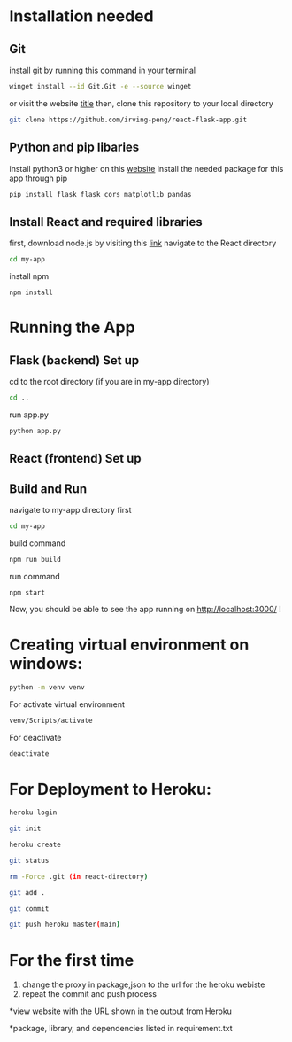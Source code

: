 # Installation needed
## Git
install git by running this command in your terminal
```bash
winget install --id Git.Git -e --source winget
```
or visit the website
[title](https://git-scm.com/download/win)
then, clone this repository to your local directory 
```bash
git clone https://github.com/irving-peng/react-flask-app.git
```
## Python and pip libaries
install python3 or higher on this [website](https://www.python.org/downloads/windows/)
install the needed package for this app through pip
```bash
pip install flask flask_cors matplotlib pandas
```
## Install React and required libraries
first, download node.js by visiting this [link](https://nodejs.org/en/)
navigate to the React directory
```bash
cd my-app
```
install npm
```
npm install
```
# Running the App
## Flask (backend) Set up
cd to the root directory (if you are in my-app directory)
```bash
cd ..
```
run app.py 
```bash
python app.py
```

## React (frontend) Set up

## Build and Run

navigate to my-app directory first
```bash
cd my-app
```

build command

```bash
npm run build
```

run command

```
npm start
```
Now, you should be able to see the app running on [http://localhost:3000/](http://localhost:3000/) !

# Creating virtual environment on windows:
```bash
python -m venv venv
```
For activate virtual environment
```bash
venv/Scripts/activate
```
For deactivate
```bash
deactivate
```

# For Deployment to Heroku:
 ```bash
 heroku login
 ```
```bash
git init
```
```bash
heroku create
```
```bash
git status
```
```bash
rm -Force .git (in react-directory)
```
```bash
git add .
```
```bash
git commit
```
```bash
git push heroku master(main)
```

# For the first time    
1. change the proxy in package,json to the url for the heroku webiste
2. repeat the commit and push process


*view website with the URL shown in the output from Heroku

*package, library, and dependencies listed in requirement.txt

